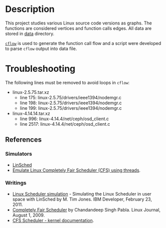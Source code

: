# Description

This project studies various Linux source code versions as graphs.
The functions are considered vertices and function calls edges. All data are
stored in [data](data) directory.

[`cflow`](https://www.gnu.org/software/cflow/) is used to generate the function call 
flow and a script were developed to parse `cflow` output into data file.

# Troubleshooting

The following lines must be removed to avoid loops in `cflow`:

* linux-2.5.75.tar.xz
  + line 175: linux-2.5.75/drivers/ieee1394/nodemgr.c
  + line 198: linux-2.5.75/drivers/ieee1394/nodemgr.c
  + line 199: linux-2.5.75/drivers/ieee1394/nodemgr.c
* linux-4.14.14.tar.xz
  + line 996: linux-4.14.4/net/ceph/osd_client.c
  + line 2517: linux-4.14.4/net/ceph/osd_client.c

## References

### Simulators

- [LinSched](https://github.com/jontore/LinSched)
- [Emulate Linux Completely Fair Scheduler (CFS) using threads](https://github.com/ducminh296/Linux-CFS-Emulator).

### Writings

- [Linux Scheduler simulation](https://www.ibm.com/developerworks/library/l-linux-scheduler-simulator/) - Simulating the Linux Scheduler in user space with LinSched
  by M. Tim Jones. IBM Developer, February 23, 2011.
- [Completely Fair Scheduler](https://www.linuxjournal.com/node/10267) by Chandandeep Singh Pabla. Linux Journal, August 1, 2009.
- [CFS Scheduler - kernel documentation](https://www.kernel.org/doc/Documentation/scheduler/sched-design-CFS.txt).


